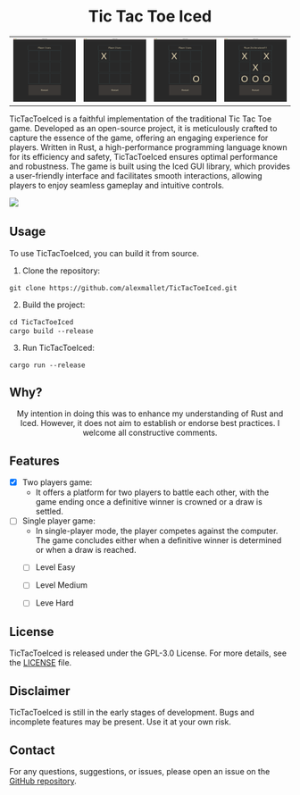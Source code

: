 <div align="center">
  
# Tic Tac Toe Iced

<table>
  <tr>
    <td>
      <img src="assets/TicTacToeIced-1.png">
    </td>
    <td>
      <img src="assets/TicTacToeIced-2.png">
    </td>
    <td>
      <img src="assets/TicTacToeIced-3.png">
    </td>
    <td>
      <img src="assets/TicTacToeIced-4.png">
    </td>
  </tr>
</table>

</div>

TicTacToeIced is a faithful implementation of the traditional Tic Tac Toe game. Developed as an open-source project, it is meticulously crafted to capture the essence of the game, offering an engaging experience for players. Written in Rust, a high-performance programming language known for its efficiency and safety, TicTacToeIced ensures optimal performance and robustness. The game is built using the Iced GUI library, which provides a user-friendly interface and facilitates smooth interactions, allowing players to enjoy seamless gameplay and intuitive controls.


<a href="https://github.com/iced-rs/iced">
  <img src="https://gist.githubusercontent.com/hecrj/ad7ecd38f6e47ff3688a38c79fd108f0/raw/74384875ecbad02ae2a926425e9bcafd0695bade/color.svg" width="130px">
</a>

## Usage

To use TicTacToeIced, you can build it from source.

1. Clone the repository:

```
git clone https://github.com/alexmallet/TicTacToeIced.git
```

2. Build the project:

```
cd TicTacToeIced
cargo build --release
```

3. Run TicTacToeIced:

```
cargo run --release
```

## Why?
<div align="center">
My intention in doing this was to enhance my understanding of Rust and Iced. However, it does not aim to establish or endorse best practices. I welcome all constructive comments.  
</div>

## Features
- [x] Two players game:
  * It offers a platform for two players to battle each other, with the game ending once a definitive winner is crowned or a draw is settled. 
- [ ] Single player game:
  * In single-player mode, the player competes against the computer. The game concludes either when a definitive winner is determined or when a draw is reached.
  - [ ] Level Easy
  - [ ] Level Medium
  - [ ] Leve Hard 



## License

TicTacToeIced is released under the GPL-3.0 License. For more details, see the [LICENSE](LICENSE) file.

## Disclaimer

TicTacToeIced is still in the early stages of development. Bugs and incomplete features may be present. Use it at your own risk.

## Contact

For any questions, suggestions, or issues, please open an issue on the [GitHub repository](https://github.com/alexmallet/TicTacToeIced/issues).


